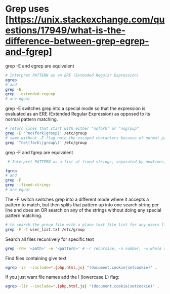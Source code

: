 # Grep uses [<https://unix.stackexchange.com/questions/17949/what-is-the-difference-between-grep-egrep-and-fgrep]>

grep -E and egrep are equivalent

```sh
# Interpret PATTERN as an ERE (Extended Regular Expression)
egrep
# and
grep -E
grep --extended-regexp
# are equal
```

grep -E switches grep into a special mode so that the expression is evaluated as an ERE (Extended Regular Expression) as opposed to its normal pattern matching.

```sh
# return lines that start with either "nofork" or "nogroup"
grep -E '^no(fork|group)' /etc/group
# same without -E flag note the escaped characters because of normal pattern matching
grep '^no\(fork\|group\)' /etc/group
```

grep -F and fgrep are equivalent

```sh
 # Interpret PATTERN as a list of fixed strings, separated by newlines, any of which is to be matched.

fgrep
# and
grep -F
grep --fixed-strings
# are equal
```

The -F switch switches grep into a different mode where it accepts a pattern to match, but then splits that pattern up into one search string per line and does an OR search on any of the strings without doing any special pattern matching.

```sh
# to search the group file with a plane text file list for any users listed in any group
grep -F -f user_list.txt /etc/group
```

Search all files recursively for specific text

```sh
grep -rnw '<path>' -e '<pattern>' # -r recursive, -n number, -w whole word
```

Find files containing give text

```sh
egrep -ir --include=*.{php,html,js} "(document.cookie|setcookie)" .
```

If you just want file names add the l (lowercase L) flag:

```sh
egrep -lir --include=*.{php,html,js} "(document.cookie|setcookie)" .
```